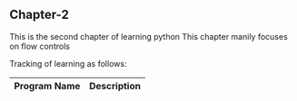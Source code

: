 ## Chapter-2
This is the second chapter of learning python
This chapter manily focuses on flow controls

Tracking of learning as follows:

| Program Name | Description |
| --- | --- |

